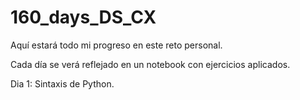 # 160_days_DS_CX

Aquí estará todo mi progreso en este reto personal.

Cada día se verá reflejado en un notebook con ejercicios aplicados.

Dia 1: Sintaxis de Python.
